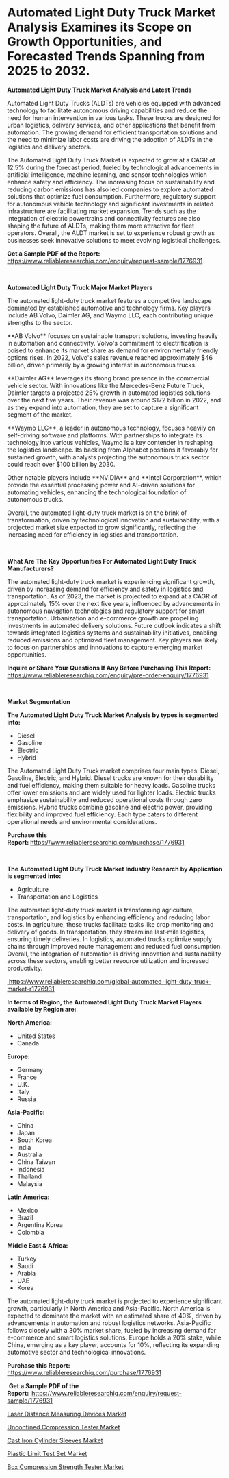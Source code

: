 <p><h1>Automated Light Duty Truck Market Analysis Examines its Scope on Growth Opportunities, and Forecasted Trends Spanning from 2025 to 2032.</h1></p><p><strong>Automated Light Duty Truck Market Analysis and Latest Trends</strong></p>
<p><p>Automated Light Duty Trucks (ALDTs) are vehicles equipped with advanced technology to facilitate autonomous driving capabilities and reduce the need for human intervention in various tasks. These trucks are designed for urban logistics, delivery services, and other applications that benefit from automation. The growing demand for efficient transportation solutions and the need to minimize labor costs are driving the adoption of ALDTs in the logistics and delivery sectors.</p><p>The Automated Light Duty Truck Market is expected to grow at a CAGR of 12.5% during the forecast period, fueled by technological advancements in artificial intelligence, machine learning, and sensor technologies which enhance safety and efficiency. The increasing focus on sustainability and reducing carbon emissions has also led companies to explore automated solutions that optimize fuel consumption. Furthermore, regulatory support for autonomous vehicle technology and significant investments in related infrastructure are facilitating market expansion. Trends such as the integration of electric powertrains and connectivity features are also shaping the future of ALDTs, making them more attractive for fleet operators. Overall, the ALDT market is set to experience robust growth as businesses seek innovative solutions to meet evolving logistical challenges.</p></p>
<p><strong>Get a Sample PDF of the Report:&nbsp;</strong> <a href="https://www.reliableresearchiq.com/enquiry/request-sample/1776931?utm_campaign=3139&utm_medium=2&utm_source=Github&utm_content=ia&utm_term=25032025&utm_id=automated-light-duty-truck">https://www.reliableresearchiq.com/enquiry/request-sample/1776931</a></p>
<p>&nbsp;</p>
<p><strong>Automated Light Duty Truck Major Market Players</strong></p>
<p><p>The automated light-duty truck market features a competitive landscape dominated by established automotive and technology firms. Key players include AB Volvo, Daimler AG, and Waymo LLC, each contributing unique strengths to the sector.</p><p>**AB Volvo** focuses on sustainable transport solutions, investing heavily in automation and connectivity. Volvo's commitment to electrification is poised to enhance its market share as demand for environmentally friendly options rises. In 2022, Volvo's sales revenue reached approximately $46 billion, driven primarily by a growing interest in autonomous trucks.</p><p>**Daimler AG** leverages its strong brand presence in the commercial vehicle sector. With innovations like the Mercedes-Benz Future Truck, Daimler targets a projected 25% growth in automated logistics solutions over the next five years. Their revenue was around $172 billion in 2022, and as they expand into automation, they are set to capture a significant segment of the market.</p><p>**Waymo LLC**, a leader in autonomous technology, focuses heavily on self-driving software and platforms. With partnerships to integrate its technology into various vehicles, Waymo is a key contender in reshaping the logistics landscape. Its backing from Alphabet positions it favorably for sustained growth, with analysts projecting the autonomous truck sector could reach over $100 billion by 2030.</p><p>Other notable players include **NVIDIA** and **Intel Corporation**, which provide the essential processing power and AI-driven solutions for automating vehicles, enhancing the technological foundation of autonomous trucks.</p><p>Overall, the automated light-duty truck market is on the brink of transformation, driven by technological innovation and sustainability, with a projected market size expected to grow significantly, reflecting the increasing need for efficiency in logistics and transportation.</p></p>
<p>&nbsp;</p>
<p><strong>What Are The Key Opportunities For Automated Light Duty Truck Manufacturers?</strong></p>
<p><p>The automated light-duty truck market is experiencing significant growth, driven by increasing demand for efficiency and safety in logistics and transportation. As of 2023, the market is projected to expand at a CAGR of approximately 15% over the next five years, influenced by advancements in autonomous navigation technologies and regulatory support for smart transportation. Urbanization and e-commerce growth are propelling investments in automated delivery solutions. Future outlook indicates a shift towards integrated logistics systems and sustainability initiatives, enabling reduced emissions and optimized fleet management. Key players are likely to focus on partnerships and innovations to capture emerging market opportunities.</p></p>
<p><strong>Inquire or Share Your Questions If Any Before Purchasing This Report:</strong> <a href="https://www.reliableresearchiq.com/enquiry/pre-order-enquiry/1776931?utm_campaign=3139&utm_medium=2&utm_source=Github&utm_content=ia&utm_term=25032025&utm_id=automated-light-duty-truck">https://www.reliableresearchiq.com/enquiry/pre-order-enquiry/1776931</a></p>
<p>&nbsp;</p>
<p><strong>Market Segmentation</strong></p>
<p><strong>The Automated Light Duty Truck Market Analysis by types is segmented into:</strong></p>
<p><ul><li>Diesel</li><li>Gasoline</li><li>Electric</li><li>Hybrid</li></ul></p>
<p><p>The Automated Light Duty Truck market comprises four main types: Diesel, Gasoline, Electric, and Hybrid. Diesel trucks are known for their durability and fuel efficiency, making them suitable for heavy loads. Gasoline trucks offer lower emissions and are widely used for lighter loads. Electric trucks emphasize sustainability and reduced operational costs through zero emissions. Hybrid trucks combine gasoline and electric power, providing flexibility and improved fuel efficiency. Each type caters to different operational needs and environmental considerations.</p></p>
<p><strong>Purchase this Report:&nbsp;</strong><a href="https://www.reliableresearchiq.com/purchase/1776931?utm_campaign=3139&utm_medium=2&utm_source=Github&utm_content=ia&utm_term=25032025&utm_id=automated-light-duty-truck">https://www.reliableresearchiq.com/purchase/1776931</a></p>
<p>&nbsp;</p>
<p><strong>The Automated Light Duty Truck Market Industry Research by Application is segmented into:</strong></p>
<p><ul><li>Agriculture</li><li>Transportation and Logistics</li></ul></p>
<p><p>The automated light-duty truck market is transforming agriculture, transportation, and logistics by enhancing efficiency and reducing labor costs. In agriculture, these trucks facilitate tasks like crop monitoring and delivery of goods. In transportation, they streamline last-mile logistics, ensuring timely deliveries. In logistics, automated trucks optimize supply chains through improved route management and reduced fuel consumption. Overall, the integration of automation is driving innovation and sustainability across these sectors, enabling better resource utilization and increased productivity.</p></p>
<p><a href="https://www.reliableresearchiq.com/global-automated-light-duty-truck-market-r1776931?utm_campaign=3139&utm_medium=2&utm_source=Github&utm_content=ia&utm_term=25032025&utm_id=automated-light-duty-truck">&nbsp;https://www.reliableresearchiq.com/global-automated-light-duty-truck-market-r1776931</a></p>
<p><strong>In terms of Region, the Automated Light Duty Truck Market Players available by Region are:</strong></p>
<p>
    <p> <strong> North America: </strong>
        <ul>
            <li>United States</li>
            <li>Canada</li>
        </ul>
        </p> 
    <p> <strong> Europe: </strong>
        <ul>
            <li>Germany</li>
            <li>France</li>
            <li>U.K.</li>
            <li>Italy</li>
            <li>Russia</li>
        </ul>
        </p> 
    <p> <strong> Asia-Pacific: </strong>
        <ul>
            <li>China</li>
            <li>Japan</li>
            <li>South Korea</li>
            <li>India</li>
            <li>Australia</li>
            <li>China Taiwan</li>
            <li>Indonesia</li>
            <li>Thailand</li>
            <li>Malaysia</li>
        </ul>
        </p> 
    <p> <strong> Latin America: </strong>
        <ul>
            <li>Mexico</li>
            <li>Brazil</li>
            <li>Argentina Korea</li>
            <li>Colombia</li>
        </ul>
        </p> 
    <p> <strong> Middle East & Africa: </strong>
        <ul>
            <li>Turkey</li>
            <li>Saudi</li>
            <li>Arabia</li>
            <li>UAE</li>
            <li>Korea</li>
        </ul>
    </p>
    </p>
<p><p>The automated light-duty truck market is projected to experience significant growth, particularly in North America and Asia-Pacific. North America is expected to dominate the market with an estimated share of 40%, driven by advancements in automation and robust logistics networks. Asia-Pacific follows closely with a 30% market share, fueled by increasing demand for e-commerce and smart logistics solutions. Europe holds a 20% stake, while China, emerging as a key player, accounts for 10%, reflecting its expanding automotive sector and technological innovations.</p></p>
<p><strong>Purchase this Report: </strong><a href="https://www.reliableresearchiq.com/purchase/1776931?utm_campaign=3139&utm_medium=2&utm_source=Github&utm_content=ia&utm_term=25032025&utm_id=automated-light-duty-truck">https://www.reliableresearchiq.com/purchase/1776931</a></p>
<p>&nbsp;<strong>Get a Sample PDF of the Report:&nbsp;&nbsp;</strong><a href="https://www.reliableresearchiq.com/enquiry/request-sample/1776931?utm_campaign=3139&utm_medium=2&utm_source=Github&utm_content=ia&utm_term=25032025&utm_id=automated-light-duty-truck">https://www.reliableresearchiq.com/enquiry/request-sample/1776931</a></p>
<p><strong></strong></p>
<p><p><a href="https://www.linkedin.com/pulse/laser-distance-measuring-devices-market-insights-provide-g4she?utm_campaign=3139&utm_medium=2&utm_source=Github&utm_content=ia&utm_term=25032025&utm_id=automated-light-duty-truck">Laser Distance Measuring Devices Market</a></p><p><a href="https://www.linkedin.com/pulse/unconfined-compression-tester-market-forecast-highlights-fbfbe?utm_campaign=3139&utm_medium=2&utm_source=Github&utm_content=ia&utm_term=25032025&utm_id=automated-light-duty-truck">Unconfined Compression Tester Market</a></p><p><a href="https://www.linkedin.com/pulse/assessing-cast-iron-cylinder-sleeves-market-segmentation-vyhpe?utm_campaign=3139&utm_medium=2&utm_source=Github&utm_content=ia&utm_term=25032025&utm_id=automated-light-duty-truck">Cast Iron Cylinder Sleeves Market</a></p><p><a href="https://www.linkedin.com/pulse/size-estimationof-plastic-limit-test-set-market-forecast-ofthe-gxqye?utm_campaign=3139&utm_medium=2&utm_source=Github&utm_content=ia&utm_term=25032025&utm_id=automated-light-duty-truck">Plastic Limit Test Set Market</a></p><p><a href="https://www.linkedin.com/pulse/aligning-strategies-box-compression-strength-tester-njfme?utm_campaign=3139&utm_medium=2&utm_source=Github&utm_content=ia&utm_term=25032025&utm_id=automated-light-duty-truck">Box Compression Strength Tester Market</a></p></p>